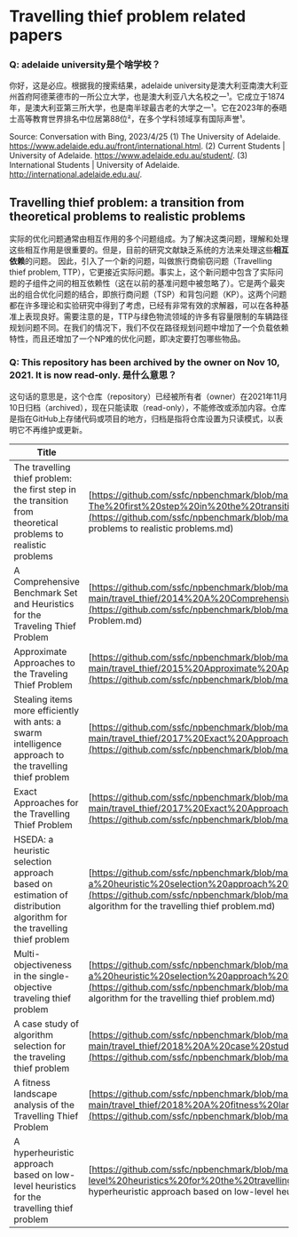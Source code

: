 # Travelling thief problem related papers

### Q: adelaide university是个啥学校？

你好，这是必应。根据我的搜索结果，adelaide university是澳大利亚南澳大利亚州首府阿德莱德市的一所公立大学，也是澳大利亚八大名校之一¹。它成立于1874年，是澳大利亚第三所大学，也是南半球最古老的大学之一¹。它在2023年的泰晤士高等教育世界排名中位居第88位²，在多个学科领域享有国际声誉¹。

Source: Conversation with Bing, 2023/4/25
(1) The University of Adelaide. https://www.adelaide.edu.au/front/international.html.
(2) Current Students | University of Adelaide. https://www.adelaide.edu.au/student/.
(3) International Students | University of Adelaide. http://international.adelaide.edu.au/.

## Travelling thief problem: a transition from theoretical problems to realistic problems

实际的优化问题通常由相互作用的多个问题组成。为了解决这类问题，理解和处理这些相互作用是很重要的。但是，目前的研究文献缺乏系统的方法来处理这些**相互依赖**的问题。
因此，引入了一个新的问题，叫做旅行商偷窃问题（Travelling thief problem, TTP），它更接近实际问题。事实上，这个新问题中包含了实际问题的子组件之间的相互依赖性（这在以前的基准问题中被忽略了）。它是两个最突出的组合优化问题的结合，即旅行商问题（TSP）和背包问题（KP）。这两个问题都在许多理论和实验研究中得到了考虑，已经有非常有效的求解器，可以在各种基准上表现良好。需要注意的是，TTP与绿色物流领域的许多有容量限制的车辆路径规划问题不同。在我们的情况下，我们不仅在路径规划问题中增加了一个负载依赖特性，而且还增加了一个NP难的优化问题，即决定要打包哪些物品。

### Q: This repository has been archived by the owner on Nov 10, 2021. It is now read-only. 是什么意思？

这句话的意思是，这个仓库（repository）已经被所有者（owner）在2021年11月10日归档（archived），现在只能读取（read-only），不能修改或添加内容。仓库是指在GitHub上存储代码或项目的地方，归档是指将仓库设置为只读模式，以表明它不再维护或更新。

| Title                                                        | Link                                                         |
| ------------------------------------------------------------ | ------------------------------------------------------------ |
| The travelling thief problem: the first  step in the transition from  theoretical problems to realistic   problems | [https://github.com/ssfc/npbenchmark/blob/main/npbenchmark-main/travel_thief/2013%20The%20travelling%20thief%20problem--The%20first%20step%20in%20the%20transition%20from%20theoretical%20problems%20to%20realistic%20problems.md](https://github.com/ssfc/npbenchmark/blob/main/npbenchmark-main/travel_thief/2013 The travelling thief problem--The first step in the transition from theoretical problems to realistic problems.md) |
| A Comprehensive Benchmark Set and  Heuristics for the Traveling Thief Problem | [https://github.com/ssfc/npbenchmark/blob/main/npbenchmark-main/travel_thief/2014%20A%20Comprehensive%20Benchmark%20Set%20and%20Heuristics%20for%20the%20Traveling%20Thief%20Problem.md](https://github.com/ssfc/npbenchmark/blob/main/npbenchmark-main/travel_thief/2014 A Comprehensive Benchmark Set and Heuristics for the Traveling Thief Problem.md) |
| Approximate Approaches to the Traveling  Thief Problem       | [https://github.com/ssfc/npbenchmark/blob/main/npbenchmark-main/travel_thief/2015%20Approximate%20Approaches%20to%20the%20Traveling%20Thief%20Problem.md](https://github.com/ssfc/npbenchmark/blob/main/npbenchmark-main/travel_thief/2015 Approximate Approaches to the Traveling Thief Problem.md) |
| Stealing items more efficiently with  ants: a swarm intelligence approach to the travelling thief problem | [https://github.com/ssfc/npbenchmark/blob/main/npbenchmark-main/travel_thief/2017%20Exact%20Approaches%20for%20the%20Travelling%20Thief%20Problem.md](https://github.com/ssfc/npbenchmark/blob/main/npbenchmark-main/travel_thief/2017 Exact Approaches for the Travelling Thief Problem.md) |
| Exact Approaches for the Travelling Thief  Problem           | [https://github.com/ssfc/npbenchmark/blob/main/npbenchmark-main/travel_thief/2017%20Exact%20Approaches%20for%20the%20Travelling%20Thief%20Problem.md](https://github.com/ssfc/npbenchmark/blob/main/npbenchmark-main/travel_thief/2017 Exact Approaches for the Travelling Thief Problem.md) |
| HSEDA: a heuristic selection approach  based on estimation of distribution algorithm for the travelling thief  problem | [https://github.com/ssfc/npbenchmark/blob/main/npbenchmark-main/travel_thief/2017%20HSEDA--a%20heuristic%20selection%20approach%20based%20on%20estimation%20of%20distribution%20algorithm%20for%20the%20travelling%20thief%20problem.md](https://github.com/ssfc/npbenchmark/blob/main/npbenchmark-main/travel_thief/2017 HSEDA--a heuristic selection approach based on estimation of distribution algorithm for the travelling thief problem.md) |
| Multi-objectiveness in the  single-objective traveling thief problem | [https://github.com/ssfc/npbenchmark/blob/main/npbenchmark-main/travel_thief/2017%20HSEDA--a%20heuristic%20selection%20approach%20based%20on%20estimation%20of%20distribution%20algorithm%20for%20the%20travelling%20thief%20problem.md](https://github.com/ssfc/npbenchmark/blob/main/npbenchmark-main/travel_thief/2017 HSEDA--a heuristic selection approach based on estimation of distribution algorithm for the travelling thief problem.md) |
| A case study of algorithm selection for  the traveling thief problem | [https://github.com/ssfc/npbenchmark/blob/main/npbenchmark-main/travel_thief/2018%20A%20case%20study%20of%20algorithm%20selection%20for%20the%20traveling%20thief%20problem.md](https://github.com/ssfc/npbenchmark/blob/main/npbenchmark-main/travel_thief/2018 A case study of algorithm selection for the traveling thief problem.md) |
| A fitness landscape analysis of the  Travelling Thief Problem | [https://github.com/ssfc/npbenchmark/blob/main/npbenchmark-main/travel_thief/2018%20A%20fitness%20landscape%20analysis%20of%20the%20travelling%20thief%20problem.md](https://github.com/ssfc/npbenchmark/blob/main/npbenchmark-main/travel_thief/2018 A fitness landscape analysis of the travelling thief problem.md) |
| A hyperheuristic approach based on  low-level heuristics for the travelling thief problem | [https://github.com/ssfc/npbenchmark/blob/main/npbenchmark-main/travel_thief/2018%20A%20hyperheuristic%20approach%20based%20on%20low-level%20heuristics%20for%20the%20travelling%20thief%20problem.md](https://github.com/ssfc/npbenchmark/blob/main/npbenchmark-main/travel_thief/2018 A hyperheuristic approach based on low-level heuristics for the travelling thief problem.md) |

